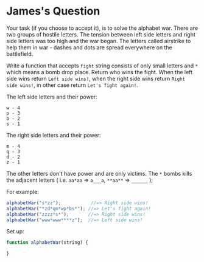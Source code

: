 # James's Question

Your task (if you choose to accept it), is to solve the alphabet war. There are two groups of hostile letters. The tension between left side letters and right side letters was too high and the war began. The letters called airstrike to help them in war - dashes and dots are spread everywhere on the battlefield.

Write a function that accepts `fight` string consists of only small letters and `*` which means a bomb drop place. Return who wins the fight. When the left side wins return `Left side wins!`, when the right side wins return `Right side wins!`, in other case return `Let's fight again!`.

The left side letters and their power:
```
w - 4
p - 3
b - 2
s - 1
```

The right side letters and their power:
```
m - 4
q - 3
d - 2
z - 1
```

The other letters don't have power and are only victims.
The `*` bombs kills the adjacent letters ( i.e. `aa*aa` => `a___a`, `**aa**` => `______` );

For example:
```js
alphabetWar("s*zz");           //=> Right side wins!
alphabetWar("*zd*qm*wp*bs*"); //=> Let's fight again!
alphabetWar("zzzz*s*");       //=> Right side wins!
alphabetWar("www*www****z");  //=> Left side wins!
```

Set up:
```js
function alphabetWar(string) {

}
```
